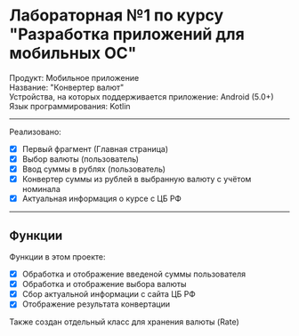 # Лабораторная №1 по курсу "Разработка приложений для мобильных ОС"
Продукт: Мобильное приложение  
Название: "Конвертер валют"  
Устройства, на которых поддерживается приложение: Android (5.0+)  
Язык программирования: Kotlin

---
Реализовано:

- [x] Первый фрагмент (Главная страница)
- [x] Выбор валюты (пользователь)
- [x] Ввод суммы в рублях (пользователь)
- [x] Конвертер суммы из рублей в выбранную валюту с учётом номинала 
- [x] Актуальная информация о курсе с ЦБ РФ

---

## Функции
Функции в этом проекте:
- [x] Обработка и отображение введеной суммы пользователя
- [x] Обработка и отображение выбора валюты 
- [x] Сбор актуальной информации с сайта ЦБ РФ
- [x] Отображение результата конвертации

Также создан отдельный класс для хранения валюты (Rate)

